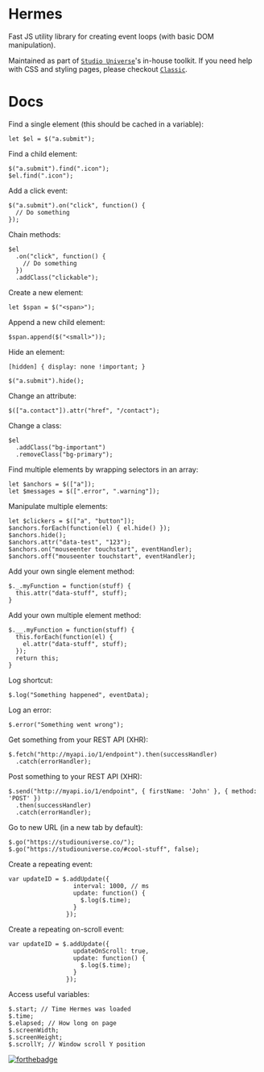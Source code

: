 # Hermes

Fast JS utility library for creating event loops (with basic DOM manipulation).

Maintained as part of [`Studio Universe`](https://studiouniverse.co)'s in-house toolkit. If you need help with CSS and styling pages, please checkout [`Classic`](https://github.com/studiouniverse/Classic).

# Docs

Find a single element (this should be cached in a variable):

    let $el = $("a.submit");

Find a child element:

    $("a.submit").find(".icon");
    $el.find(".icon");

Add a click event:

    $("a.submit").on("click", function() {
      // Do something
    });

Chain methods:

    $el
      .on("click", function() {
        // Do something
      })
      .addClass("clickable");

Create a new element:

    let $span = $("<span>");

Append a new child element:

    $span.append($("<small>"));

Hide an element:

    [hidden] { display: none !important; }

    $("a.submit").hide();

Change an attribute:

    $(["a.contact"]).attr("href", "/contact");

Change a class:

    $el
      .addClass("bg-important")
      .removeClass("bg-primary");

Find multiple elements by wrapping selectors in an array:

    let $anchors = $(["a"]);
    let $messages = $([".error", ".warning"]);

Manipulate multiple elements:

    let $clickers = $(["a", "button"]);
    $anchors.forEach(function(el) { el.hide() });
    $anchors.hide();
    $anchors.attr("data-test", "123");
    $anchors.on("mouseenter touchstart", eventHandler);
    $anchors.off("mouseenter touchstart", eventHandler);

Add your own single element method:

    $._.myFunction = function(stuff) {
      this.attr("data-stuff", stuff);
    }

Add your own multiple element method:

    $.__.myFunction = function(stuff) {
      this.forEach(function(el) {
        el.attr("data-stuff", stuff);
      });
      return this;
    }

Log shortcut:

    $.log("Something happened", eventData);

Log an error:

    $.error("Something went wrong");

Get something from your REST API (XHR):

    $.fetch("http://myapi.io/1/endpoint").then(successHandler)
      .catch(errorHandler);

Post something to your REST API (XHR):

    $.send("http://myapi.io/1/endpoint", { firstName: 'John' }, { method: 'POST' })
      .then(successHandler)
      .catch(errorHandler);

Go to new URL (in a new tab by default):

    $.go("https://studiouniverse.co/");
    $.go("https://studiouniverse.co/#cool-stuff", false);

Create a repeating event:

    var updateID = $.addUpdate({
                      interval: 1000, // ms
                      update: function() {
                        $.log($.time);
                      }
                    });

Create a repeating on-scroll event:

    var updateID = $.addUpdate({
                      updateOnScroll: true,
                      update: function() {
                        $.log($.time);
                      }
                    });

Access useful variables:

    $.start; // Time Hermes was loaded
    $.time;
    $.elapsed; // How long on page
    $.screenWidth;
    $.screenHeight;
    $.scrollY; // Window scroll Y position

[![forthebadge](http://forthebadge.com/images/badges/60-percent-of-the-time-works-every-time.svg)](http://forthebadge.com)
